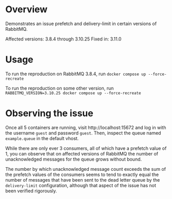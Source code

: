 # Overview

Demonstrates an issue prefetch and delivery-limit in certain versions of
RabbitMQ.

Affected versions: 3.8.4 through 3.10.25
Fixed in: 3.11.0

# Usage

To run the reproduction on RabbitMQ 3.8.4, run `docker compose up --force-recreate`

To run the reproduction on some other version, run
`RABBITMQ_VERSION=3.10.25 docker compose up --force-recreate`

# Observing the issue
Once all 5 containers are running, visit http://localhost:15672 and log in
with the username `guest` and password `guest`. Then, inspect the queue named
`example.queue` in the default vhost.

While there are only ever 3 consumers, all of which have a prefetch value of 1,
you can observe that on affected versions of RabbitMQ the number of unacknowledged
messages for the queue grows without bound.

The number by which unacknowledged message count exceeds the sum of the prefetch
values of the consumers seems to tend to exactly equal the number of messages
that have been sent to the dead letter queue by the `delivery-limit` configuration,
although that aspect of the issue has not been verified rigorously.
